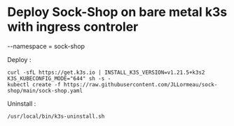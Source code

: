 # Deploy Sock-Shop on bare metal k3s with ingress controler
--namespace = sock-shop

Deploy :

    curl -sfL https://get.k3s.io | INSTALL_K3S_VERSION=v1.21.5+k3s2 K3S_KUBECONFIG_MODE="644" sh -s - 
    kubectl create -f https://raw.githubusercontent.com/JLLormeau/sock-shop/main/sock-shop.yaml
    

Uninstall : 

    /usr/local/bin/k3s-uninstall.sh
    
    
